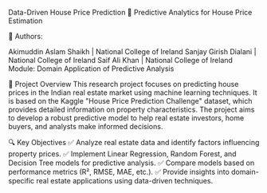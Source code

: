 Data-Driven House Price Prediction
📌 Predictive Analytics for House Price Estimation

📌 Authors:

Akimuddin Aslam Shaikh | National College of Ireland 
Sanjay Girish Dialani | National College of Ireland 
Saif Ali Khan | National College of Ireland
Module: Domain Application of Predictive Analysis


📌 Project Overview
This research project focuses on predicting house prices in the Indian real estate market using machine learning techniques. It is based on the Kaggle "House Price Prediction Challenge" dataset, which provides detailed information on property characteristics. The project aims to develop a robust predictive model to help real estate investors, home buyers, and analysts make informed decisions.

🔍 Key Objectives
✅ Analyze real estate data and identify factors influencing property prices.
✅ Implement Linear Regression, Random Forest, and Decision Tree models for predictive analysis.
✅ Compare models based on performance metrics (R², RMSE, MAE, etc.).
✅ Provide insights into domain-specific real estate applications using data-driven techniques.
